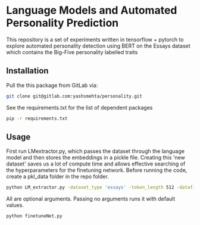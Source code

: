 # Language Models and Automated Personality Prediction
This repository is a set of experiments written in tensorflow + pytorch to explore automated personality detection using BERT on the Essays dataset which contains the Big-Five personality labelled traits


## Installation

Pull the this package from GitLab via:

```bash
git clone git@gitlab.com:yashsmehta/personality.git
```

See the requirements.txt for the list of dependent packages

```bash
pip -r requirements.txt
```

## Usage
First run LMextractor.py, which passes the dataset through the language model and then stores the embeddings in a pickle file. Creating this 'new dataset' saves us a lot of compute time and allows effective searching of the hyperparameters for the finetuning network. Before running the code, create a pkl_data folder in the repo folder.

```bash
python LM_extractor.py -dataset_type 'essays' -token_length 512 -datafile 'data/essays.csv' -batch_size 32 -embed 'bert-base' -op_dir 'pkl_data'
```
All are optional arguments. Passing no arguments runs it with default values.


```bash
python finetuneNet.py 
```
